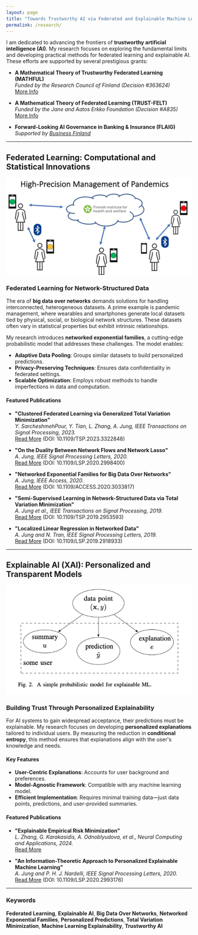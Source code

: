 ```yaml
---
layout: page
title: "Towards Trustworthy AI via Federated and Explainable Machine Learning"
permalink: /research/
---
```


I am dedicated to advancing the frontiers of **trustworthy artificial intelligence (AI)**. My research 
focuses on exploring the fundamental limits and developing practical methods for federated learning 
and explainable AI. These efforts are supported by several prestigious grants:

- **A Mathematical Theory of Trustworthy Federated Learning (MATHFUL)**  
  *Funded by the Research Council of Finland (Decision #363624)*  
  [More Info](https://research.fi/en/results/funding/81387)

- **A Mathematical Theory of Federated Learning (TRUST-FELT)**  
  *Funded by the Jane and Aatos Erkko Foundation (Decision #A835)*  
  [More Info](https://research.fi/en/results/funding/81021)

- **Forward-Looking AI Governance in Banking & Insurance (FLAIG)**  
  *Supported by [Business Finland](https://www.businessfinland.com/)*

---

## Federated Learning: Computational and Statistical Innovations

![Federated Learning in Pandemic Management](images/Pandemics.jpg)

### Federated Learning for Network-Structured Data

The era of **big data over networks** demands solutions for handling interconnected, 
heterogeneous datasets. A prime example is pandemic management, where wearables 
and smartphones generate local datasets tied by physical, social, or biological network 
structures. These datasets often vary in statistical properties but exhibit 
intrinsic relationships.

My research introduces **networked exponential families**, a cutting-edge probabilistic model that addresses these challenges. The model enables:

- **Adaptive Data Pooling**: Groups similar datasets to build personalized predictions.
- **Privacy-Preserving Techniques**: Ensures data confidentiality in federated settings.
- **Scalable Optimization**: Employs robust methods to handle imperfections in data and computation.

#### Featured Publications

- **"Clustered Federated Learning via Generalized Total Variation Minimization"**  
  *Y. SarcheshmehPour, Y. Tian, L. Zhang, A. Jung, IEEE Transactions on Signal Processing, 2023.*  
  [Read More](https://ieeexplore.ieee.org/document/10292435) (DOI: 10.1109/TSP.2023.3322848)

- **"On the Duality Between Network Flows and Network Lasso"**  
  *A. Jung, IEEE Signal Processing Letters, 2020.*  
  [Read More](https://ieeexplore.ieee.org/document/9103236) (DOI: 10.1109/LSP.2020.2998400)

- **"Networked Exponential Families for Big Data Over Networks"**  
  *A. Jung, IEEE Access, 2020.*  
  [Read More](https://ieeexplore.ieee.org/document/9239959) (DOI: 10.1109/ACCESS.2020.3033817)

- **"Semi-Supervised Learning in Network-Structured Data via Total Variation Minimization"**  
  *A. Jung et al., IEEE Transactions on Signal Processing, 2019.*  
  [Read More](https://ieeexplore.ieee.org/document/8902040) (DOI: 10.1109/TSP.2019.2953593)

- **"Localized Linear Regression in Networked Data"**  
  *A. Jung and N. Tran, IEEE Signal Processing Letters, 2019.*  
  [Read More](https://ieeexplore.ieee.org/document/8721536) (DOI: 10.1109/LSP.2019.2918933)

---

## Explainable AI (XAI): Personalized and Transparent Models

![Explainable Machine Learning](images/ProbModelXML.png "Explainable Machine Learning")

### Building Trust Through Personalized Explainability

For AI systems to gain widespread acceptance, their predictions must be explainable. My research 
focuses on developing **personalized explanations** tailored to individual users. By measuring the 
reduction in **conditional entropy**, this method ensures that explanations align with the user's knowledge and needs.

#### Key Features

- **User-Centric Explanations**: Accounts for user background and preferences.
- **Model-Agnostic Framework**: Compatible with any machine learning model.
- **Efficient Implementation**: Requires minimal training data—just data points, predictions, and user-provided summaries.

#### Featured Publications

- **"Explainable Empirical Risk Minimization"**  
  *L. Zhang, G. Karakasidis, A. Odnoblyudova, et al., Neural Computing and Applications, 2024.*  
  [Read More](https://doi.org/10.1007/s00521-023-09269-3)

- **"An Information-Theoretic Approach to Personalized Explainable Machine Learning"**  
  *A. Jung and P. H. J. Nardelli, IEEE Signal Processing Letters, 2020.*  
  [Read More](https://ieeexplore.ieee.org/document/9089200) (DOI: 10.1109/LSP.2020.2993176)

---

### Keywords

**Federated Learning**, **Explainable AI**, **Big Data Over Networks**, **Networked Exponential Families**, **Personalized Predictions**, **Total Variation Minimization**, **Machine Learning Explainability**, **Trustworthy AI**
